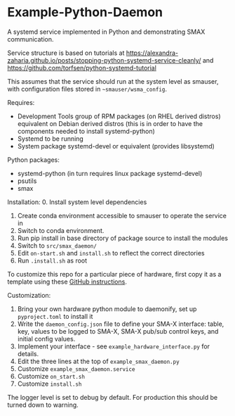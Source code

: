 # Example-Python-Daemon

A systemd service implemented in Python and demonstrating SMAX communication.

Service structure is based on tutorials at https://alexandra-zaharia.github.io/posts/stopping-python-systemd-service-cleanly/ and https://github.com/torfsen/python-systemd-tutorial

This assumes that the service should run at the system level as smauser, with configuration files stored in `~smauser/wsma_config`.

Requires:
* Development Tools group of RPM packages (on RHEL derived distros)
    equivalent on Debian derived distros
    (this is in order to have the components needed to install systemd-python)
* Systemd to be running
* System package systemd-devel or equivalent (provides libsystemd)

Python packages:
* systemd-python (in turn requires linux package systemd-devel)
* psutils
* smax

Installation:
0. Install system level dependencies
1. Create conda environment accessible to smauser to operate the service in
2. Switch to conda environment.
3. Run pip install in base directory of package source to install the modules
4. Switch to `src/smax_daemon/`
5. Edit `on-start.sh` and `install.sh` to reflect the correct directories
6. Run `.install.sh` as root

To customize this repo for a particular piece of hardware, first copy it as a template using these [GitHub instructions](https://docs.github.com/en/repositories/creating-and-managing-repositories/duplicating-a-repository).

Customization:
1. Bring your own hardware python module to daemonify, set up `pyproject.toml` to install it
2. Write the `daemon_config.json` file to define your SMA-X interface:
    table, key, values to be logged to SMA-X, SMA-X pub/sub control keys, and initial config values.
3. Implement your interface - see `example_hardware_interface.py` for details.
4. Edit the three lines at the top of `example_smax_daemon.py`
5. Customize `example_smax_daemon.service`
6. Customize `on_start.sh`
7. Customize `install.sh`

The logger level is set to debug by default. For production this should be turned down to warning.
